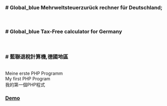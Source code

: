 <cetner><h3># Global_blue Mehrweltsteuerzurück rechner für Deutschland;</h3><br />
<h3># Global_blue Tax-Free calculator for Germany</h3><br />
<h3># 藍聯退稅計算機,德國地區</h3><br />
Meine erste PHP Programm<br />
My first PHP Program<br />
我的第一個PHP程式<br /></cetner>
<h3><a href="http://tax-free-global.esy.es">Demo</a></h3>
